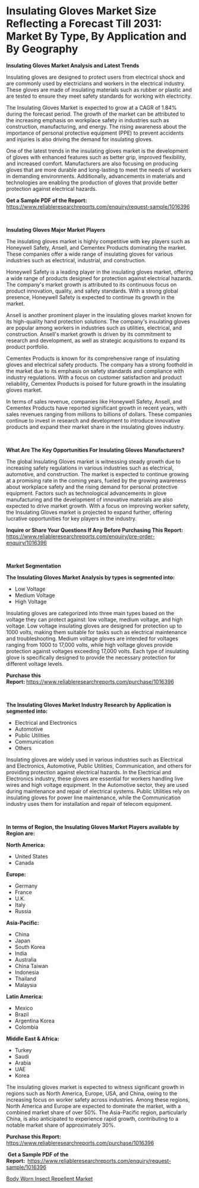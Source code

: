 <p><h1>Insulating Gloves Market Size Reflecting a Forecast Till 2031: Market By Type, By Application and By Geography</h1></p><p><strong>Insulating Gloves Market Analysis and Latest Trends</strong></p>
<p><p>Insulating gloves are designed to protect users from electrical shock and are commonly used by electricians and workers in the electrical industry. These gloves are made of insulating materials such as rubber or plastic and are tested to ensure they meet safety standards for working with electricity.</p><p>The Insulating Gloves Market is expected to grow at a CAGR of 1.84% during the forecast period. The growth of the market can be attributed to the increasing emphasis on workplace safety in industries such as construction, manufacturing, and energy. The rising awareness about the importance of personal protective equipment (PPE) to prevent accidents and injuries is also driving the demand for insulating gloves.</p><p>One of the latest trends in the insulating gloves market is the development of gloves with enhanced features such as better grip, improved flexibility, and increased comfort. Manufacturers are also focusing on producing gloves that are more durable and long-lasting to meet the needs of workers in demanding environments. Additionally, advancements in materials and technologies are enabling the production of gloves that provide better protection against electrical hazards.</p></p>
<p><strong>Get a Sample PDF of the Report:&nbsp;</strong> <a href="https://www.reliableresearchreports.com/enquiry/request-sample/1016396">https://www.reliableresearchreports.com/enquiry/request-sample/1016396</a></p>
<p>&nbsp;</p>
<p><strong>Insulating Gloves Major Market Players</strong></p>
<p><p>The insulating gloves market is highly competitive with key players such as Honeywell Safety, Ansell, and Cementex Products dominating the market. These companies offer a wide range of insulating gloves for various industries such as electrical, industrial, and construction.</p><p>Honeywell Safety is a leading player in the insulating gloves market, offering a wide range of products designed for protection against electrical hazards. The company's market growth is attributed to its continuous focus on product innovation, quality, and safety standards. With a strong global presence, Honeywell Safety is expected to continue its growth in the market.</p><p>Ansell is another prominent player in the insulating gloves market known for its high-quality hand protection solutions. The company's insulating gloves are popular among workers in industries such as utilities, electrical, and construction. Ansell's market growth is driven by its commitment to research and development, as well as strategic acquisitions to expand its product portfolio.</p><p>Cementex Products is known for its comprehensive range of insulating gloves and electrical safety products. The company has a strong foothold in the market due to its emphasis on safety standards and compliance with industry regulations. With a focus on customer satisfaction and product reliability, Cementex Products is poised for future growth in the insulating gloves market.</p><p>In terms of sales revenue, companies like Honeywell Safety, Ansell, and Cementex Products have reported significant growth in recent years, with sales revenues ranging from millions to billions of dollars. These companies continue to invest in research and development to introduce innovative products and expand their market share in the insulating gloves industry.</p></p>
<p>&nbsp;</p>
<p><strong>What Are The Key Opportunities For Insulating Gloves Manufacturers?</strong></p>
<p><p>The global Insulating Gloves market is witnessing steady growth due to increasing safety regulations in various industries such as electrical, automotive, and construction. The market is expected to continue growing at a promising rate in the coming years, fueled by the growing awareness about workplace safety and the rising demand for personal protective equipment. Factors such as technological advancements in glove manufacturing and the development of innovative materials are also expected to drive market growth. With a focus on improving worker safety, the Insulating Gloves market is projected to expand further, offering lucrative opportunities for key players in the industry.</p></p>
<p><strong>Inquire or Share Your Questions If Any Before Purchasing This Report:</strong> <a href="https://www.reliableresearchreports.com/enquiry/pre-order-enquiry/1016396">https://www.reliableresearchreports.com/enquiry/pre-order-enquiry/1016396</a></p>
<p>&nbsp;</p>
<p><strong>Market Segmentation</strong></p>
<p><strong>The Insulating Gloves Market Analysis by types is segmented into:</strong></p>
<p><ul><li>Low Voltage</li><li>Medium Voltage</li><li>High Voltage</li></ul></p>
<p><p>Insulating gloves are categorized into three main types based on the voltage they can protect against: low voltage, medium voltage, and high voltage. Low voltage insulating gloves are designed for protection up to 1000 volts, making them suitable for tasks such as electrical maintenance and troubleshooting. Medium voltage gloves are intended for voltages ranging from 1000 to 17,000 volts, while high voltage gloves provide protection against voltages exceeding 17,000 volts. Each type of insulating glove is specifically designed to provide the necessary protection for different voltage levels.</p></p>
<p><strong>Purchase this Report:&nbsp;</strong><a href="https://www.reliableresearchreports.com/purchase/1016396">https://www.reliableresearchreports.com/purchase/1016396</a></p>
<p>&nbsp;</p>
<p><strong>The Insulating Gloves Market Industry Research by Application is segmented into:</strong></p>
<p><ul><li>Electrical and Electronics</li><li>Automotive</li><li>Public Utilities</li><li>Communication</li><li>Others</li></ul></p>
<p><p>Insulating gloves are widely used in various industries such as Electrical and Electronics, Automotive, Public Utilities, Communication, and others for providing protection against electrical hazards. In the Electrical and Electronics industry, these gloves are essential for workers handling live wires and high voltage equipment. In the Automotive sector, they are used during maintenance and repair of electrical systems. Public Utilities rely on insulating gloves for power line maintenance, while the Communication industry uses them for installation and repair of telecom equipment.</p></p>
<p>&nbsp;</p>
<p><strong>In terms of Region, the Insulating Gloves Market Players available by Region are:</strong></p>
<p>
    <p> <strong> North America: </strong>
        <ul>
            <li>United States</li>
            <li>Canada</li>
        </ul>
        </p> 
    <p> <strong> Europe: </strong>
        <ul>
            <li>Germany</li>
            <li>France</li>
            <li>U.K.</li>
            <li>Italy</li>
            <li>Russia</li>
        </ul>
        </p> 
    <p> <strong> Asia-Pacific: </strong>
        <ul>
            <li>China</li>
            <li>Japan</li>
            <li>South Korea</li>
            <li>India</li>
            <li>Australia</li>
            <li>China Taiwan</li>
            <li>Indonesia</li>
            <li>Thailand</li>
            <li>Malaysia</li>
        </ul>
        </p> 
    <p> <strong> Latin America: </strong>
        <ul>
            <li>Mexico</li>
            <li>Brazil</li>
            <li>Argentina Korea</li>
            <li>Colombia</li>
        </ul>
        </p> 
    <p> <strong> Middle East & Africa: </strong>
        <ul>
            <li>Turkey</li>
            <li>Saudi</li>
            <li>Arabia</li>
            <li>UAE</li>
            <li>Korea</li>
        </ul>
    </p>
    </p>
<p><p>The insulating gloves market is expected to witness significant growth in regions such as North America, Europe, USA, and China, owing to the increasing focus on worker safety across industries. Among these regions, North America and Europe are expected to dominate the market, with a combined market share of over 50%. The Asia-Pacific region, particularly China, is also anticipated to experience rapid growth, contributing to a notable market share of approximately 30%.</p></p>
<p><strong>Purchase this Report: </strong><a href="https://www.reliableresearchreports.com/purchase/1016396">https://www.reliableresearchreports.com/purchase/1016396</a></p>
<p>&nbsp;<strong>Get a Sample PDF of the Report:&nbsp;&nbsp;</strong><a href="https://www.reliableresearchreports.com/enquiry/request-sample/1016396">https://www.reliableresearchreports.com/enquiry/request-sample/1016396</a></p>
<p><strong></strong></p>
<p><p><a href="https://github.com/kathiaseamanalvaradovlprc2h/Market-Research-Report-List-1/blob/main/body-worn-insect-repellent-market.md">Body Worn Insect Repellent Market</a></p></p>
